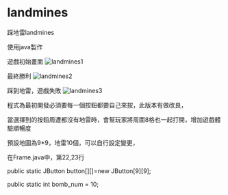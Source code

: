# landmines
踩地雷landmines

使用java製作

遊戲初始畫面
![landmines1](https://user-images.githubusercontent.com/87599252/126067000-92185ed9-f4b7-4b00-8684-85e06570c613.png)

最終勝利
![landmines2](https://user-images.githubusercontent.com/87599252/126067012-2f5f026a-f574-458a-af92-a429a453f490.png)

踩到地雷，遊戲失敗
![landmines3](https://user-images.githubusercontent.com/87599252/126067022-8903ba79-cb97-47e4-95d3-ebc5443246de.png)



程式為最初開發必須要每一個按鈕都要自己來按，此版本有做改良，

當選擇到的按鈕周遭都沒有地雷時，會幫玩家將周圍8格也一起打開，增加遊戲體驗順暢度

預設地圖為9*9，地雷10個，可以自行設定變更，

在Frame.java中，第22,23行

public static JButton button[][]=new JButton[9][9];

public static int bomb_num = 10;
